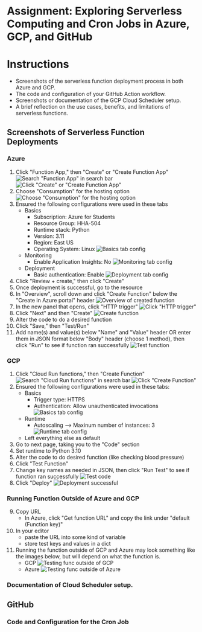 # Assignment: Exploring Serverless Computing and Cron Jobs in Azure, GCP, and GitHub

# Instructions
* Screenshots of the serverless function deployment process in both Azure and GCP.
* The code and configuration of your GitHub Action workflow.
* Screenshots or documentation of the GCP Cloud Scheduler setup.
* A brief reflection on the use cases, benefits, and limitations of serverless functions.

## Screenshots of Serverless Function Deployments
### Azure
1. Click "Function App," then "Create" or "Create Function App"
![Search "Function App" in search bar](img/azure/deploy/deploy_1.png)
![Click "Create" or "Create Function App"](img/azure/deploy/deploy_2.png)
2. Choose "Consumption" for the hosting option
![Choose "Consumption" for the hosting option](img/azure/deploy/deploy_3.png)
3. Ensured the following configurations were used in these tabs
    * Basics
        * Subscription: Azure for Students
        * Resource Group: HHA-504
        * Runtime stack: Python
        * Version: 3.11
        * Region: East US
        * Operating System: Linux
![Basics tab config](img/azure/deploy/deploy_4.png)
    * Monitoring
        * Enable Application Insights: No
![Monitoring tab config](img/azure/deploy/deploy_5.png)
    * Deployment
        * Basic authentication: Enable
![Deployment tab config](img/azure/deploy/deploy_6.png)
4. Click "Review + create," then click "Create"
5. Once deployment is successful, go to the resource
6. In "Overview", scroll down and click "Create Function" below the "Create in Azure portal" header
![Overview of created function](img/azure/deploy/deploy_7.png)
7. In the new panel that opens, click "HTTP trigger"
![Click "HTTP trigger"](img/azure/deploy/deploy_8.png)
8. Click "Next" and then "Create"
![Create function](img/azure/deploy/deploy_9.png)
9. Alter the code to do a desired function
10. Click "Save," then "Test/Run"
11. Add name(s) and value(s) below "Name" and "Value" header OR enter them in JSON format below "Body" header (choose 1 method), then click "Run" to see if function ran successfully
![Test function](img/azure/deploy/deploy_10.png)

### GCP
1. Click "Cloud Run functions," then "Create Function"
![Search "Cloud Run functions" in search bar](img/gcp/deploy/deploy_1.png)
![Click "Create Function"](img/gcp/deploy/deploy_2.png)
2. Ensured the following configurations were used in these tabs:
    * Basics
        * Trigger type: HTTPS
        * Authentication: Allow unauthenticated invocations
![Basics tab config](img/gcp/deploy/deploy_3.png)
    * Runtime
        * Autoscaling --> Maxinum number of instances: 3
![Runtime tab config](img/gcp/deploy/deploy_4.png)
    * Left everything else as default
3. Go to next page, taking you to the "Code" section
4. Set runtime to Python 3.10
5. Alter the code to do desired function (like checking blood pressure)
6. Click "Test Function"
7. Change key names as needed in JSON, then click "Run Test" to see if function ran successfully
![Test code](img/gcp/deploy/deploy_5.png)
8. Click "Deploy"
![Deployment successful](img/gcp/deploy/deploy_6.png)

### Running Function Outside of Azure and GCP 
9. Copy URL
    * In Azure, click "Get function URL" and copy the link under "default (Function key)"
10. In your editor
    * paste the URL into some kind of variable
    * store test keys and values in a dict
11. Running the function outside of GCP and Azure may look something like the images below, but will depend on what the function is.
    * GCP
![Testing func outside of GCP](img/gcp/deploy/deploy_7.png)
    * Azure 
![Testing func outside of Azure](img/azure/deploy/deploy_11.png)

### Documentation of Cloud Scheduler setup.

## GitHub
### Code and Configuration for the Cron Job
